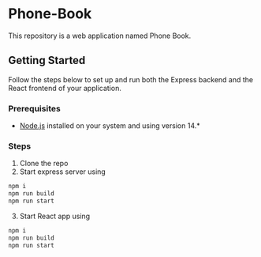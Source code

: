 # Phone-Book

This repository is a web application named Phone Book.

## Getting Started

Follow the steps below to set up and run both the Express backend and the React frontend of your application.

### Prerequisites

- [Node.js](https://nodejs.org/) installed on your system and using version 14.*

### Steps

1. Clone the repo
2. Start express server using
```bash
npm i
npm run build
npm run start
```
3. Start React app using
```bash
npm i
npm run build
npm run start

